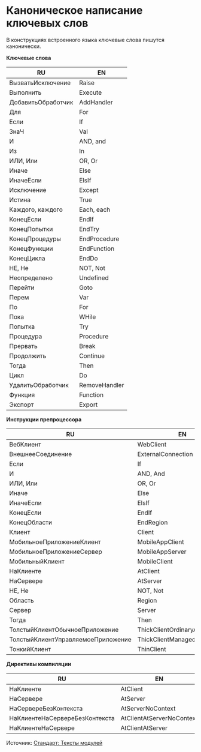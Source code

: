 # Каноническое написание ключевых слов 

В конструкциях встроенного языка ключевые слова пишутся канонически.

**Ключевые слова**

| RU                | EN        | 
|-------------------|-----------|
|ВызватьИсключение  |Raise      |
|Выполнить          |Execute    |
|ДобавитьОбработчик |AddHandler |
|Для                |For        |
|Если               |If         |
|ЗнаЧ               |Val        |
|И                  |AND, and   |
|Из                 |In         |
|ИЛИ, Или           |OR, Or     |
|Иначе              |Else       |
|ИначеЕсли          |ElsIf      |
|Исключение         |Except     |
|Истина             |True       |
|Каждого, каждого   |Each, each |
|КонецЕсли          |EndIf      |
|КонецПопытки       |EndTry     |
|КонецПроцедуры     |EndProcedure|
|КонецФункции       |EndFunction|
|КонецЦикла         |EndDo
|НЕ, Не             |NOT, Not   |  
|Неопределено       |Undefined  |
|Перейти            |Goto       |
|Перем              |Var        |
|По                 |For        |
|Пока               |WHile      |
|Попытка            |Try        |
|Процедура          |Procedure  |
|Прервать           |Break      |
|Продолжить         |Continue   |
|Тогда              |Then       |
|Цикл               |Do         | 
|УдалитьОбработчик  |RemoveHandler|    
|Функция            |Function   |
|Экспорт            |Export     |

**Инструкции препроцессора**

| RU                                | EN                            | 
|-----------------------------------|-------------------------------|
|ВебКлиент                          |WebClient                      |
|ВнешнееСоединение                  |ExternalConnection             |
|Если                               |If                             |
|И                                  |AND, And                       |
|ИЛИ, Или                           |OR, Or                         |
|Иначе                              |Else                           |
|ИначеЕсли                          |ElsIf                          |
|КонецЕсли                          |EndIf                          |
|КонецОбласти                       |EndRegion                      |
|Клиент                             |Client                         |
|МобильноеПриложениеКлиент          |MobileAppClient                |
|МобильноеПриложениеСервер          |MobileAppServer                |
|МобильныйКлиент                    |MobileClient                   |
|НаКлиенте                          |AtClient                       |
|НаСервере                          |AtServer                       |
|НЕ, Не                             |NOT, Not                       |
|Область                            |Region                         |
|Сервер                             |Server                         |
|Тогда                              |Then                           |
|ТолстыйКлиентОбычноеПриложение     |ThickClientOrdinaryApplication |
|ТолстыйКлиентУправляемоеПриложение |ThickClientManagedApplication  |
|ТонкийКлиент                       |ThinClient                     |

**Директивы компиляции**

| RU                            | EN                        | 
|----------------------         |--------------------       |
|НаКлиенте                      |AtClient                   |
|НаСервере                      |AtServer                   |
|НаСервереБезКонтекста          |AtServerNoContext          |
|НаКлиентеНаСервереБезКонтекста |AtClientAtServerNoContext  |
|НаКлиентеНаСервере             |AtClientAtServer           |


Источник: [Стандарт: Тексты модулей](https://its.1c.ru/db/v8std/content/2149184090/hdoc)